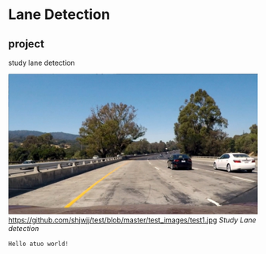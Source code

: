 # Lane Detection
## project

study lane detection

![Image](https://github.com/shjwjj/test/blob/master/test_images/test1.jpg)
https://github.com/shjwjj/test/blob/master/test_images/test1.jpg
*Study Lane detection*
```
Hello atuo world!
```
